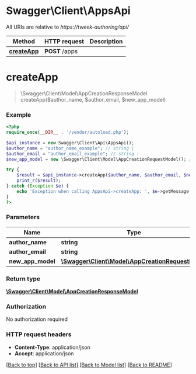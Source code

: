 # Swagger\Client\AppsApi

All URIs are relative to *https://tweek-authoring/api/*

Method | HTTP request | Description
------------- | ------------- | -------------
[**createApp**](AppsApi.md#createApp) | **POST** /apps | 


# **createApp**
> \Swagger\Client\Model\AppCreationResponseModel createApp($author_name, $author_email, $new_app_model)





### Example
```php
<?php
require_once(__DIR__ . '/vendor/autoload.php');

$api_instance = new Swagger\Client\Api\AppsApi();
$author_name = "author_name_example"; // string | 
$author_email = "author_email_example"; // string | 
$new_app_model = new \Swagger\Client\Model\AppCreationRequestModel(); // \Swagger\Client\Model\AppCreationRequestModel | 

try {
    $result = $api_instance->createApp($author_name, $author_email, $new_app_model);
    print_r($result);
} catch (Exception $e) {
    echo 'Exception when calling AppsApi->createApp: ', $e->getMessage(), PHP_EOL;
}
?>
```

### Parameters

Name | Type | Description  | Notes
------------- | ------------- | ------------- | -------------
 **author_name** | **string**|  |
 **author_email** | **string**|  |
 **new_app_model** | [**\Swagger\Client\Model\AppCreationRequestModel**](../Model/AppCreationRequestModel.md)|  |

### Return type

[**\Swagger\Client\Model\AppCreationResponseModel**](../Model/AppCreationResponseModel.md)

### Authorization

No authorization required

### HTTP request headers

 - **Content-Type**: application/json
 - **Accept**: application/json

[[Back to top]](#) [[Back to API list]](../../README.md#documentation-for-api-endpoints) [[Back to Model list]](../../README.md#documentation-for-models) [[Back to README]](../../README.md)

